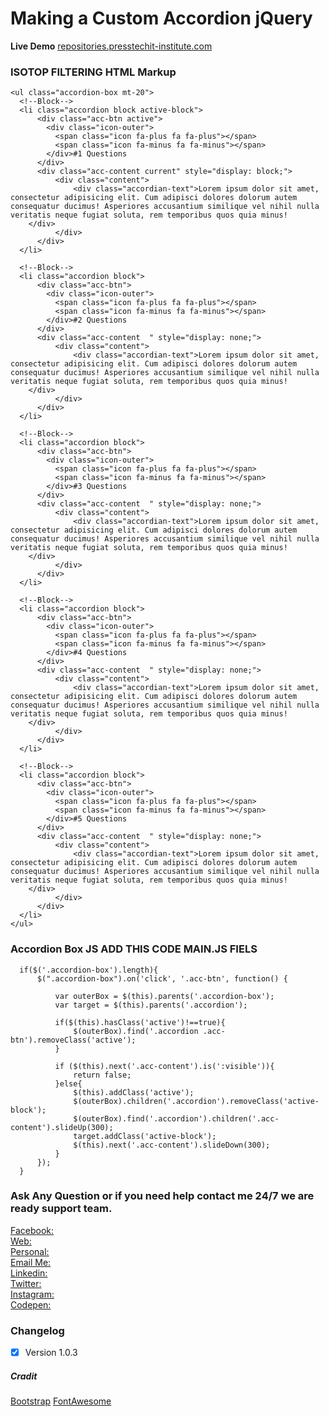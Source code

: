 # Making a Custom Accordion jQuery

**Live Demo**
[repositories.presstechit-institute.com](http://repositories.presstechit-institute.com/Making-a-Custom-Accordion-jQuery-With-WordPress-Visual-Composer-Elements-FAQ/)


### ISOTOP FILTERING HTML Markup 

```
<ul class="accordion-box mt-20">
  <!--Block-->
  <li class="accordion block active-block">
      <div class="acc-btn active">
        <div class="icon-outer">
          <span class="icon fa-plus fa fa-plus"></span>
          <span class="icon fa-minus fa fa-minus"></span>
        </div>#1 Questions
      </div>
      <div class="acc-content current" style="display: block;">
          <div class="content">
              <div class="accordian-text">Lorem ipsum dolor sit amet, consectetur adipisicing elit. Cum adipisci dolores dolorum autem consequatur ducimus! Asperiores accusantium similique vel nihil nulla veritatis neque fugiat soluta, rem temporibus quos quia minus!
    </div>
          </div>
      </div>
  </li>

  <!--Block-->
  <li class="accordion block">
      <div class="acc-btn">
        <div class="icon-outer">
          <span class="icon fa-plus fa fa-plus"></span>
          <span class="icon fa-minus fa fa-minus"></span>
        </div>#2 Questions
      </div>
      <div class="acc-content  " style="display: none;">
          <div class="content">
              <div class="accordian-text">Lorem ipsum dolor sit amet, consectetur adipisicing elit. Cum adipisci dolores dolorum autem consequatur ducimus! Asperiores accusantium similique vel nihil nulla veritatis neque fugiat soluta, rem temporibus quos quia minus!
    </div>
          </div>
      </div>
  </li>

  <!--Block-->
  <li class="accordion block">
      <div class="acc-btn">
        <div class="icon-outer">
          <span class="icon fa-plus fa fa-plus"></span>
          <span class="icon fa-minus fa fa-minus"></span>
        </div>#3 Questions
      </div>
      <div class="acc-content  " style="display: none;">
          <div class="content">
              <div class="accordian-text">Lorem ipsum dolor sit amet, consectetur adipisicing elit. Cum adipisci dolores dolorum autem consequatur ducimus! Asperiores accusantium similique vel nihil nulla veritatis neque fugiat soluta, rem temporibus quos quia minus!
    </div>
          </div>
      </div>
  </li>

  <!--Block-->
  <li class="accordion block">
      <div class="acc-btn">
        <div class="icon-outer">
          <span class="icon fa-plus fa fa-plus"></span>
          <span class="icon fa-minus fa fa-minus"></span>
        </div>#4 Questions
      </div>
      <div class="acc-content  " style="display: none;">
          <div class="content">
              <div class="accordian-text">Lorem ipsum dolor sit amet, consectetur adipisicing elit. Cum adipisci dolores dolorum autem consequatur ducimus! Asperiores accusantium similique vel nihil nulla veritatis neque fugiat soluta, rem temporibus quos quia minus!
    </div>
          </div>
      </div>
  </li>

  <!--Block-->
  <li class="accordion block">
      <div class="acc-btn">
        <div class="icon-outer">
          <span class="icon fa-plus fa fa-plus"></span>
          <span class="icon fa-minus fa fa-minus"></span>
        </div>#5 Questions
      </div>
      <div class="acc-content  " style="display: none;">
          <div class="content">
              <div class="accordian-text">Lorem ipsum dolor sit amet, consectetur adipisicing elit. Cum adipisci dolores dolorum autem consequatur ducimus! Asperiores accusantium similique vel nihil nulla veritatis neque fugiat soluta, rem temporibus quos quia minus!
    </div>
          </div>
      </div>
  </li>
</ul>
```


### Accordion Box JS ADD THIS CODE MAIN.JS FIELS

```
  if($('.accordion-box').length){
      $(".accordion-box").on('click', '.acc-btn', function() {

          var outerBox = $(this).parents('.accordion-box');
          var target = $(this).parents('.accordion');

          if($(this).hasClass('active')!==true){
              $(outerBox).find('.accordion .acc-btn').removeClass('active');
          }

          if ($(this).next('.acc-content').is(':visible')){
              return false;
          }else{
              $(this).addClass('active');
              $(outerBox).children('.accordion').removeClass('active-block');
              $(outerBox).find('.accordion').children('.acc-content').slideUp(300);
              target.addClass('active-block');
              $(this).next('.acc-content').slideDown(300);    
          }
      }); 
  }
```

### Ask Any Question or if you need help contact me 24/7 we are ready support team.

[Facebook:](https://www.facebook.com/PMPROSANTA0)<br />
[Web:](http://presstechit-institute.com/)\
[Personal:](http://pm-prosanto.themefusions.com/)\
[Email Me:](mailto:prosantomazumder@gmail.com)\
[Linkedin:](https://www.linkedin.com/in/prosantomazumder/)\
[Twitter:](https://twitter.com/prosantomazumd1)\
[Instagram:](https://www.instagram.com/prosantomazumder/)\
[Codepen:](https://codepen.io/ProsantaMazumder)


### Changelog
- [x] Version 1.0.3

##### Cradit
[Bootstrap](https://getbootstrap.com/)
[FontAwesome](https://fontawesome.com/v4.7.0/)


